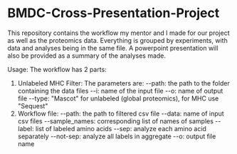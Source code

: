 # BMDC-Cross-Presentation-Project
This repository contains the workflow my mentor and I made for our project as well as the proteomics data.
Everything is grouped by experiments, with data and analyses being in the same file. A powerpoint presentation will also be provided
as a summary of the analyses made.

Usage:
The workflow has 2 parts:
1. Unlabeled MHC Filter:
The parameters are:
--path: the path to the folder containing the data files
--i: name of the input file
--o: name of output file
--type: "Mascot" for unlabeled (global proteomics), for MHC use "Sequest"
2. Workflow file:
--path: the path to filtered csv file
--data: name of input csv files
--sample_names: corresponding list of names of samples
--label: list of labeled amino acids
--sep: analyze each amino acid separately
--not-sep: analyze all labels in aggregate
--o: output file name

